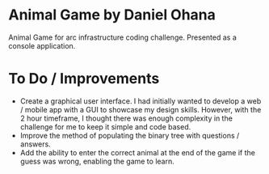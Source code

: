 # Animal Game by Daniel Ohana

Animal Game for arc infrastructure coding challenge. Presented as a console application.

# To Do / Improvements

- Create a graphical user interface. I had initially wanted to develop a web / mobile app with a GUI to showcase my design skills. However, with the 2 hour timeframe, I thought there was enough complexity in the challenge for me to keep it simple and code based.
- Improve the method of populating the binary tree with questions / answers.
- Add the ability to enter the correct animal at the end of the game if the guess was wrong, enabling the game to learn.
